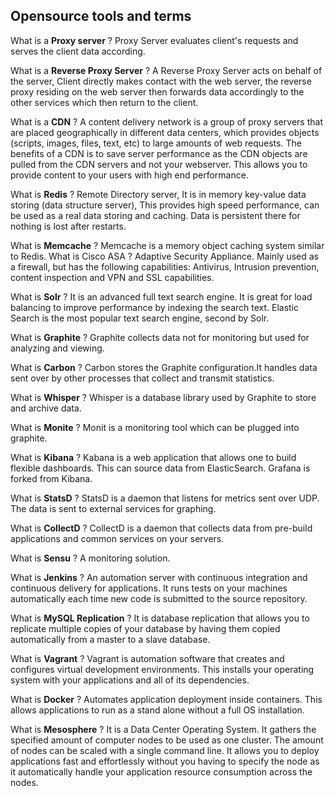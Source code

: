 ## Opensource tools and terms

What is a **Proxy server** ? Proxy Server evaluates client's requests and serves the client data according.

What is a **Reverse Proxy Server** ? A Reverse Proxy Server acts on behalf of the server, Client directly makes contact with the web server, the reverse proxy residing on the web server then forwards data accordingly to the other services which then return to the client.

What is a **CDN** ? A content delivery network is a group of proxy servers that are placed geographically in different data centers, which provides objects (scripts, images, files, text, etc) to large amounts of web requests. The benefits of a CDN is to save server performance as the CDN objects are pulled from the CDN servers and not your webserver. This allows you to provide content to your users with high end performance.

What is **Redis** ? Remote Directory server, It is in memory key-value data storing (data structure server), This provides high speed performance, can be used as a real data storing and caching. Data is persistent there for nothing is lost after restarts.

What is **Memcache** ? Memcache is a memory object caching system similar to Redis. What is Cisco ASA ? Adaptive Security Appliance. Mainly used as a firewall, but has the following capabilities: Antivirus, Intrusion prevention, content inspection and VPN and SSL capabilities.

What is **Solr** ? It is an advanced full text search engine. It is great for load balancing to improve performance by indexing the search text. Elastic Search is the most popular text search engine, second by Solr.

What is **Graphite** ? Graphite collects data not for monitoring but used for analyzing and viewing.

What is **Carbon** ? Carbon stores the Graphite configuration.It handles data sent over by other processes that collect and transmit statistics.

What is **Whisper** ? Whisper is a database library used by Graphite to store and archive data.

What is **Monite** ? Monit is a monitoring tool which can be plugged into graphite.

What is **Kibana** ? Kabana is a web application that allows one to build flexible dashboards. This can source data from ElasticSearch. Grafana is forked from Kibana.

What is **StatsD** ? StatsD is a daemon that listens for metrics sent over UDP. The data is sent to external services for graphing.

What is **CollectD** ? CollectD is a daemon that collects data from pre-build applications and common services on your servers.

What is **Sensu** ? A monitoring solution.

What is **Jenkins** ? An automation server with continuous integration and continuous delivery for applications. It runs tests on your machines automatically each time new code is submitted to the source repository.

What is **MySQL Replication** ? It is database replication that allows you to replicate multiple copies of your database by having them copied automatically from a master to a slave database.

What is **Vagrant** ? Vagrant is automation software that creates and configures virtual development environments. This installs your operating system with your applications and all of its dependencies.

What is **Docker** ? Automates application deployment inside containers. This allows applications to run as a stand alone without a full OS installation.

What is **Mesosphere** ? It is a Data Center Operating System. It gathers the specified amount of computer nodes to be used as one cluster. The amount of nodes can be scaled with a single command line. It allows you to deploy applications fast and effortlessly without you having to specify the node as it automatically handle your application resource consumption across the nodes. 
